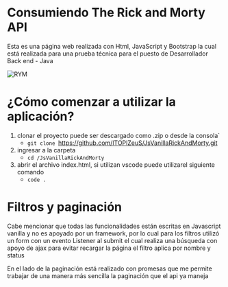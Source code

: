 # Consumiendo The Rick and Morty API

Esta es una página web realizada con Html, JavaScript y Bootstrap la cual está realizada para una prueba técnica para el puesto de Desarrollador Back end - Java

![RYM](https://user-images.githubusercontent.com/22924166/139597723-a33c1904-951c-4446-a96f-cee5d462db1a.png)

# ¿Cómo comenzar a utilizar la aplicación?

1.  clonar el proyecto puede ser descargado como .zip o desde la consola`
    - `git clone `https://github.com/lTOPlZeuS/JsVanillaRickAndMorty.git
2.  ingresar a la carpeta
    - `cd /JsVanillaRickAndMorty`
3.  abrir el archivo index.html, si utilizan vscode puede utilizarel siguiente comando
    - `code .`

# Filtros y paginación

Cabe mencionar que todas las funcionalidades están escritas en Javascript vanilla y no es apoyado por un framework, por lo cual para los filtros utilizó un form con un evento Listener al submit el cual realiza una búsqueda con apoyo de ajax para evitar recargar la página el filtro aplica por nombre y status

En el lado de la paginación está realizado con promesas que me permite trabajar de una manera más sencilla la paginación que el api ya maneja
